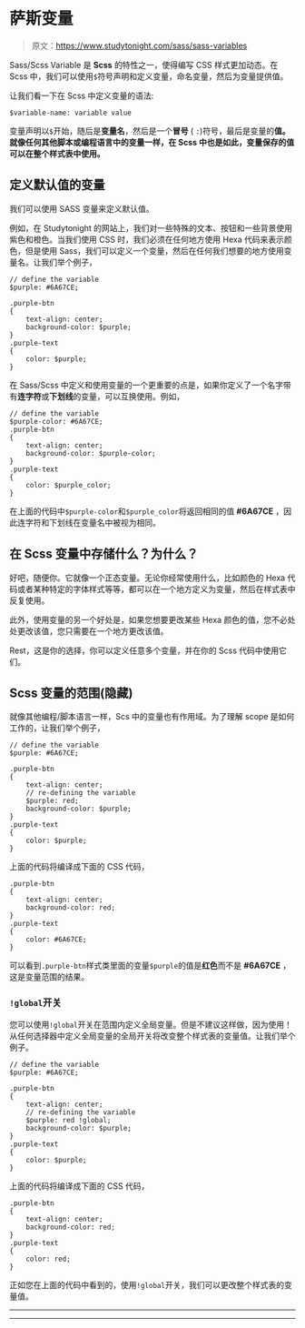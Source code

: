 # 萨斯变量

> 原文：<https://www.studytonight.com/sass/sass-variables>

Sass/Scss Variable 是 **Scss** 的特性之一，使得编写 CSS 样式更加动态。在 Scss 中，我们可以使用`$`符号声明和定义变量，命名变量，然后为变量提供值。

让我们看一下在 Scss 中定义变量的语法:

```
$variable-name: variable value
```

变量声明以`$`开始，随后是**变量名**，然后是一个**冒号** ( `:`)符号，最后是变量的**值。就像任何其他脚本或编程语言中的变量一样，在 Scss 中也是如此，变量保存的值可以在整个样式表中使用。**

## 定义默认值的变量

我们可以使用 SASS 变量来定义默认值。

例如，在 Studytonight 的网站上，我们对一些特殊的文本、按钮和一些背景使用紫色和橙色。当我们使用 CSS 时，我们必须在任何地方使用 Hexa 代码来表示颜色，但是使用 Sass，我们可以定义一个变量，然后在任何我们想要的地方使用变量名。让我们举个例子，

```
// define the variable
$purple: #6A67CE;

.purple-btn
{
	text-align: center;
	background-color: $purple;
}
.purple-text
{
	color: $purple;
}
```

在 Sass/Scss 中定义和使用变量的一个更重要的点是，如果你定义了一个名字带有**连字符**或**下划线**的变量，可以互换使用。例如，

```
// define the variable
$purple-color: #6A67CE; 
.purple-btn 
{ 
    text-align: center; 
    background-color: $purple-color; 
} 
.purple-text 
{ 
    color: $purple_color;
}
```

在上面的代码中`$purple-color`和`$purple_color`将返回相同的值 **#6A67CE** ，因此连字符和下划线在变量名中被视为相同。

## 在 Scss 变量中存储什么？为什么？

好吧，随便你。它就像一个正态变量。无论你经常使用什么，比如颜色的 Hexa 代码或者某种特定的字体样式等等，都可以在一个地方定义为变量，然后在样式表中反复使用。

此外，使用变量的另一个好处是，如果您想要更改某些 Hexa 颜色的值，您不必处处更改该值，您只需要在一个地方更改该值。

Rest，这是你的选择，你可以定义任意多个变量，并在你的 Scss 代码中使用它们。

## Scss 变量的范围(隐藏)

就像其他编程/脚本语言一样，Scs 中的变量也有作用域。为了理解 scope 是如何工作的，让我们举个例子，

```
// define the variable
$purple: #6A67CE;

.purple-btn 
{ 
    text-align: center; 
    // re-defining the variable
    $purple: red;
    background-color: $purple; 
} 
.purple-text 
{ 
    color: $purple; 
}
```

上面的代码将编译成下面的 CSS 代码，

```
.purple-btn
{
    text-align: center;
    background-color: red;
}
.purple-text
{
    color: #6A67CE;
}
```

可以看到`.purple-btn`样式类里面的变量`$purple`的值是**红色**而不是 **#6A67CE** ，这是变量范围的结果。

### `!global`开关

您可以使用`!global`开关在范围内定义全局变量。但是不建议这样做，因为使用！从任何选择器中定义全局变量的全局开关将改变整个样式表的变量值。让我们举个例子。

```
// define the variable
$purple: #6A67CE;

.purple-btn 
{ 
    text-align: center; 
    // re-defining the variable
    $purple: red !global;
    background-color: $purple; 
} 
.purple-text 
{ 
    color: $purple; 
}
```

上面的代码将编译成下面的 CSS 代码，

```
.purple-btn
{
    text-align: center;
    background-color: red;
}
.purple-text
{
    color: red;
}
```

正如您在上面的代码中看到的，使用`!global`开关，我们可以更改整个样式表的变量值。

* * *

* * *